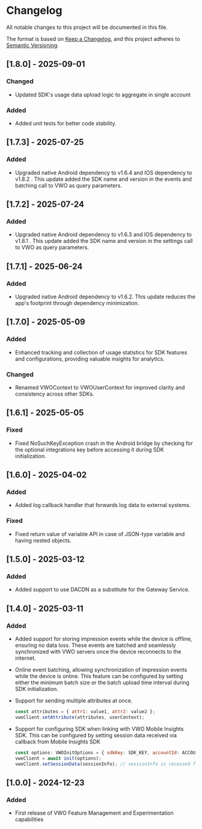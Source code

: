 # Changelog

All notable changes to this project will be documented in this file.

The format is based on [Keep a Changelog](https://keepachangelog.com/en/1.0.0/),
and this project adheres to [Semantic Versioning](https://semver.org/spec/v2.0.0.html).

## [1.8.0] - 2025-09-01

### Changed

- Updated SDK's usage data upload logic to aggregate in single account

### Added

- Added unit tests for better code stability.

## [1.7.3] - 2025-07-25

### Added
- Upgraded native Android dependency to v1.6.4 and IOS dependency to v1.8.2 . This update added the SDK name and version in the events and batching call to VWO as query parameters.

## [1.7.2] - 2025-07-24

### Added

- Upgraded native Android dependency to v1.6.3 and IOS dependency to v1.8.1 . This update added the SDK name and version in the settings call to VWO as query parameters.

## [1.7.1] - 2025-06-24

### Added

- Upgraded native Android dependency to v1.6.2. This update reduces the app's footprint through dependency minimization.

## [1.7.0] - 2025-05-09

### Added

- Enhanced tracking and collection of usage statistics for SDK features and configurations, providing valuable insights for analytics.

### Changed

- Renamed VWOContext to VWOUserContext for improved clarity and consistency across other SDKs.

## [1.6.1] - 2025-05-05

### Fixed

- Fixed NoSuchKeyException crash in the Android bridge by checking for the optional integrations key before accessing it during SDK initialization.

## [1.6.0] - 2025-04-02

### Added

- Added log callback handler that forwards log data to external systems.

### Fixed

- Fixed return value of variable API in case of JSON-type variable and having nested objects.

## [1.5.0] - 2025-03-12

### Added

- Added support to use DACDN as a substitute for the Gateway Service.


## [1.4.0] - 2025-03-11

### Added

- Added support for storing impression events while the device is offline, ensuring no data loss. These events are batched and seamlessly synchronized with VWO servers once the device reconnects to the internet.
- Online event batching, allowing synchronization of impression events while the device is online. This feature can be configured by setting either the minimum batch size or the batch upload time interval during SDK initialization.
- Support for sending multiple attributes at once.

  ```javascript
  const attributes = { attr1: value1, attr2: value2 };
  vwoClient.setAttribute(attributes, userContext);
  ```

- Support for configuring SDK when linking with VWO Mobile Insights SDK. This can be configured by setting session data received via callback from Mobile Insights SDK

  ```javascript
  const options: VWOInitOptions = { sdkKey: SDK_KEY, accountId: ACCOUNT_ID };
  vwoClient = await init(options);
  vwoClient.setSessionData(sessionInfo); // sessionInfo is received from Mobile Insights SDK via a callback function
  ```

## [1.0.0] - 2024-12-23

### Added

- First release of VWO Feature Management and Experimentation capabilities
